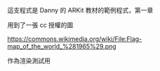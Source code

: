 
這支程式是  Danny 的 ARKit 教材的範例程式，第一章

用到了一張 cc 授權的圖

https://commons.wikimedia.org/wiki/File:Flag-map_of_the_world_%281965%29.png

作為渲染測試用
